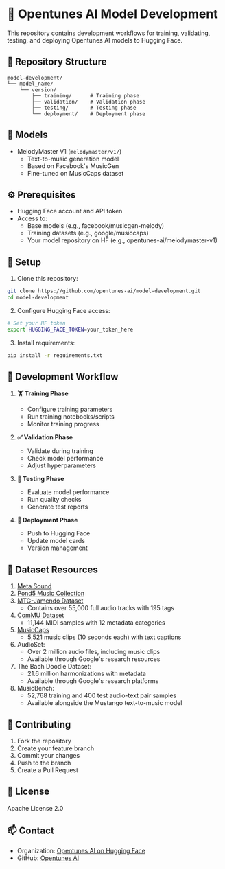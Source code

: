 # 🎵 Opentunes AI Model Development

This repository contains development workflows for training, validating, testing, and deploying Opentunes AI models to Hugging Face.

## 📁 Repository Structure
```
model-development/
└── model_name/
    └── version/
        ├── training/      # Training phase
        ├── validation/    # Validation phase
        ├── testing/       # Testing phase
        └── deployment/    # Deployment phase
```

## 🤖 Models
- MelodyMaster V1 (`melodymaster/v1/`)
  - Text-to-music generation model
  - Based on Facebook's MusicGen
  - Fine-tuned on MusicCaps dataset

## ⚙️ Prerequisites
- Hugging Face account and API token
- Access to:
  - Base models (e.g., facebook/musicgen-melody)
  - Training datasets (e.g., google/musiccaps)
  - Your model repository on HF (e.g., opentunes-ai/melodymaster-v1)

## 🚀 Setup
1. Clone this repository:
```bash
git clone https://github.com/opentunes-ai/model-development.git
cd model-development
```

2. Configure Hugging Face access:
```bash
# Set your HF token
export HUGGING_FACE_TOKEN=your_token_here
```

3. Install requirements:
```bash
pip install -r requirements.txt
```

## 🔄 Development Workflow
1. **🏋️ Training Phase**
   - Configure training parameters
   - Run training notebooks/scripts
   - Monitor training progress

2. **✅ Validation Phase**
   - Validate during training
   - Check model performance
   - Adjust hyperparameters

3. **🧪 Testing Phase**
   - Evaluate model performance
   - Run quality checks
   - Generate test reports

4. **🚀 Deployment Phase**
   - Push to Hugging Face
   - Update model cards
   - Version management

## 🤝 Dataset Resources
1. [Meta Sound ](https://www.facebook.com/sound)
2. [Pond5 Music Collection ](https://www.pond5.com/)
3. [MTG-Jamendo Dataset]( https://github.com/MTG/mtg-jamendo-dataset)
   - Contains over 55,000 full audio tracks with 195 tags
4. [ComMU Dataset](https://pozalabs.github.io/ComMU/)
   - 11,144 MIDI samples with 12 metadata categories
5. [MusicCaps](https://huggingface.co/datasets/google/MusicCaps)
   - 5,521 music clips (10 seconds each) with text captions
6. AudioSet:
   - Over 2 million audio files, including music clips
   - Available through Google's research resources
7. The Bach Doodle Dataset:
   - 21.6 million harmonizations with metadata
   - Available through Google's research platforms
8. MusicBench:
   - 52,768 training and 400 test audio-text pair samples
   - Available alongside the Mustango text-to-music model
     
## 🤝 Contributing
1. Fork the repository
2. Create your feature branch
3. Commit your changes
4. Push to the branch
5. Create a Pull Request

## 📄 License

Apache License 2.0

## 📫 Contact

- Organization: [Opentunes AI on Hugging Face](https://huggingface.co/opentunes-ai)
- GitHub: [Opentunes AI](https://github.com/opentunes-ai)
